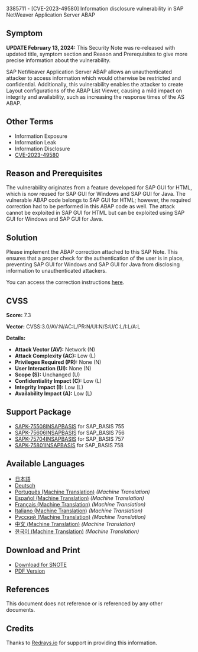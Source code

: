 3385711 - [CVE-2023-49580] Information disclosure vulnerability in SAP NetWeaver Application Server ABAP

## Symptom

**UPDATE February 13, 2024:** This Security Note was re-released with updated title, symptom section and Reason and Prerequisites to give more precise information about the vulnerability.

SAP NetWeaver Application Server ABAP allows an unauthenticated attacker to access information which would otherwise be restricted and confidential. Additionally, this vulnerability enables the attacker to create Layout configurations of the ABAP List Viewer, causing a mild impact on integrity and availability, such as increasing the response times of the AS ABAP.

## Other Terms

- Information Exposure
- Information Leak
- Information Disclosure
- [CVE-2023-49580](https://www.cve.org/CVERecord?id=CVE-2023-49580)

## Reason and Prerequisites

The vulnerability originates from a feature developed for SAP GUI for HTML, which is now reused for SAP GUI for Windows and SAP GUI for Java. The vulnerable ABAP code belongs to SAP GUI for HTML; however, the required correction had to be performed in this ABAP code as well. The attack cannot be exploited in SAP GUI for HTML but can be exploited using SAP GUI for Windows and SAP GUI for Java.

## Solution

Please implement the ABAP correction attached to this SAP Note. This ensures that a proper check for the authentication of the user is in place, preventing SAP GUI for Windows and SAP GUI for Java from disclosing information to unauthenticated attackers.

You can access the correction instructions [here](https://me.sap.com/corrins/0003385711/41).

## CVSS

**Score:** 7.3

**Vector:** CVSS:3.0/AV:N/AC:L/PR:N/UI:N/S:U/C:L/I:L/A:L

**Details:**
- **Attack Vector (AV):** Network (N)
- **Attack Complexity (AC):** Low (L)
- **Privileges Required (PR):** None (N)
- **User Interaction (UI):** None (N)
- **Scope (S):** Unchanged (U)
- **Confidentiality Impact (C):** Low (L)
- **Integrity Impact (I):** Low (L)
- **Availability Impact (A):** Low (L)

## Support Package

- [SAPK-75508INSAPBASIS](https://me.sap.com/supportpackage/SAPK-75508INSAPBASIS) for SAP_BASIS 755
- [SAPK-75606INSAPBASIS](https://me.sap.com/supportpackage/SAPK-75606INSAPBASIS) for SAP_BASIS 756
- [SAPK-75704INSAPBASIS](https://me.sap.com/supportpackage/SAPK-75704INSAPBASIS) for SAP_BASIS 757
- [SAPK-75801INSAPBASIS](https://me.sap.com/supportpackage/SAPK-75801INSAPBASIS) for SAP_BASIS 758

## Available Languages

- [日本語](https://me.sap.com/notes/0003385711/J)
- [Deutsch](https://me.sap.com/notes/0003385711/D)
- [Português (Machine Translation)](https://me.sap.com/notes/0003385711/P) *(Machine Translation)*
- [Español (Machine Translation)](https://me.sap.com/notes/0003385711/S) *(Machine Translation)*
- [Français (Machine Translation)](https://me.sap.com/notes/0003385711/F) *(Machine Translation)*
- [Italiano (Machine Translation)](https://me.sap.com/notes/0003385711/I) *(Machine Translation)*
- [Русский (Machine Translation)](https://me.sap.com/notes/0003385711/R) *(Machine Translation)*
- [中文 (Machine Translation)](https://me.sap.com/notes/0003385711/1) *(Machine Translation)*
- [한국어 (Machine Translation)](https://me.sap.com/notes/0003385711/3) *(Machine Translation)*

## Download and Print

- [Download for SNOTE](https://notesdownloads.sap.com/note/0040000001499412023)
- [PDF Version](https://userapps.support.sap.com/sap/support/sfm/notes/print/0003385711?language=en-US&token=0FD6C87106739EA6709C12D035394475)

## References

This document does not reference or is referenced by any other documents.

## Credits

Thanks to [Redrays.io](https://redrays.io) for support in providing this information.